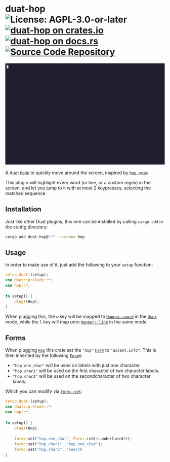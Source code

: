 # duat-hop ![License: AGPL-3.0-or-later](https://img.shields.io/badge/license-AGPL--3.0--or--later-blue) [![duat-hop on crates.io](https://img.shields.io/crates/v/duat-hop)](https://crates.io/crates/duat-hop) [![duat-hop on docs.rs](https://docs.rs/duat-hop/badge.svg)](https://docs.rs/duat-hop) [![Source Code Repository](https://img.shields.io/badge/Code-On%20GitHub-blue?logo=GitHub)](https://github.com/AhoyISki/duat-hop)

![hop demonstration](./assets/hop-demonstration.gif)

A duat [`Mode`][__link0] to quickly move around the screen, inspired by
[`hop.nvim`][__link1]

This plugin will highlight every word (or line, or a custom regex)
in the screen, and let you jump to it with at most 2 keypresses,
selecting the matched sequence.

## Installation

Just like other Duat plugins, this one can be installed by calling
`cargo add` in the config directory:

```bash
cargo add duat-hop@"*" --rename hop
```

## Usage

In order to make use of it, just add the following to your `setup`
function:

```rust
setup_duat!(setup);
use duat::prelude::*;
use hop::*;

fn setup() {
    plug!(Hop);
}
```

When plugging this, the `w` key will be mapped to [`Hopper::word`][__link2]
in the [`User`][__link3] mode, while the `l` key will map onto
[`Hopper::line`][__link4] in the same mode.

## Forms

When plugging [`Hop`][__link5] this crate set the `"hop"` [`Form`][__link6] to
`"accent.info"`. This is then inherited by the following
[`Form`][__link7]s:

* `"hop.one_char"` will be used on labels with just one character.
* `"hop.char1"` will be used on the first character of two
  character labels.
* `"hop.char2"` will be used on the secondcharacter of two
  character labels.

Which you can modify via [`form::set`][__link8]:

```rust
setup_duat!(setup);
use duat::prelude::*;
use hop::*;

fn setup() {
    plug!(Hop);

    form::set("hop.one_char", Form::red().underlined());
    form::set("hop.char1", "hop.one_char");
    form::set("hop.char2", "search
}
```


 [__cargo_doc2readme_dependencies_info]: ggGkYW0BYXSEG0NWJwoPKLNnG0TAj5IG93PSG7YmxsASqSxYGzkEnHTUwH4sYXKEG8Ork8UsEunVG10b8XOUE4_0G39SETzS8DVdG1hUsh1A52CfYWSCg2hkdWF0LWhvcGUwLjEuMGhkdWF0X2hvcIJpZHVhdF9jb3JlZTAuNS4z
 [__link0]: https://docs.rs/duat_core/0.5.3/duat_core/?search=mode::Mode
 [__link1]: https://github.com/smoka7/hop.nvim
 [__link2]: https://docs.rs/duat-hop/0.1.0/duat_hop/?search=Hopper::word
 [__link3]: https://docs.rs/duat_core/0.5.3/duat_core/?search=mode::User
 [__link4]: https://docs.rs/duat-hop/0.1.0/duat_hop/?search=Hopper::line
 [__link5]: https://docs.rs/duat-hop/0.1.0/duat_hop/struct.Hop.html
 [__link6]: https://docs.rs/duat_core/0.5.3/duat_core/?search=form::Form
 [__link7]: https://docs.rs/duat_core/0.5.3/duat_core/?search=form::Form
 [__link8]: https://docs.rs/duat_core/0.5.3/duat_core/?search=form::set
